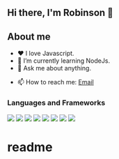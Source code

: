 ## Hi there, I'm Robinson 👋

## About me
- :heart: I love Javascript.
- 🌱 I’m currently learning NodeJs.
- 💬 Ask me about anything.
<!-- - 👯 I’m looking to collaborate on ... -->
<!-- - 🤔 I’m looking for help with ... -->
<!-- - 💬 Ask me about ... -->
- 📫 How to reach me: [Email](robinadoro@gmail.com)
<!-- - 😄 Pronouns: ... -->
<!-- - 🔭 I’m currently working on -->

<!-- ![Your Repository's Stats](https://github-readme-stats.vercel.app/api?username=robinadoro&show_icons=true&theme=blue-green) -->
<!-- ![Your Repository's Stats](https://github-readme-stats.vercel.app/api/top-langs/?username=robinadoro&theme=blue-green) -->

<!-- ![Profile View Counter](https://komarev.com/ghpvc/?username=robinadoro) -->

### Languages and Frameworks
<p float="left">

  <img src="https://img.shields.io/badge/JavaScript-c7b302?style=for-the-badge&logo=javascript&logoColor=white&link=https://www.javascript.com" />

  <img src="https://img.shields.io/badge/Angular-c7b302?style=for-the-badge&logo=javascript&logoColor=white&link=https://www.angular.io" />

<img src="https://img.shields.io/badge/Vue.js-35495E?style=for-the-badge&logo=vuedotjs&logoColor=4FC08D"/>

<img src="https://img.shields.io/badge/React.js-6699CC?style=for-the-badge&logo=react&logoColor=white&link=https://pt-br.reactjs.org" />

  <img src="https://img.shields.io/badge/-Postgresql-0078F6?style=for-the-badge&logo=PostgreSQL&logoColor=blue&link=https://www.postgresql.org"/>
	
  <img src="https://img.shields.io/badge/-MySQL-0078D6?style=for-the-badge&logo=MySQL&logoColor=white&link=https://www.mysql.com/" />

  
  <img src="https://img.shields.io/badge/Jquery-3fa6cc?style=for-the-badge&logo=jquery&logoColor=blue&link=https://jquery.com" />
		
  <img src="https://img.shields.io/badge/Css-blue?style=for-the-badge&logo=CSS3&logoColor=white" />
  
  
  
</p>

# readme

